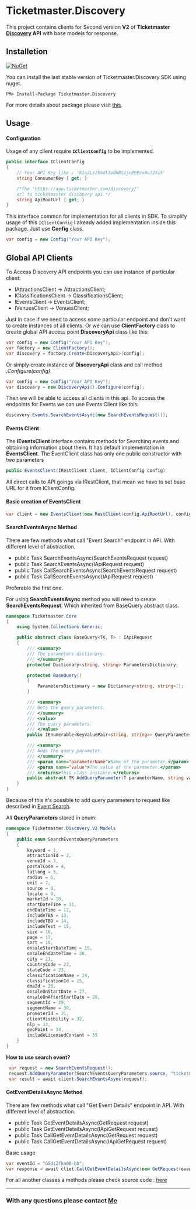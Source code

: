 ﻿# Ticketmaster.Discovery

This project contains clients for Second version **V2** of **Ticketmaster
[Discovery](http://developer.ticketmaster.com/products-and-docs/apis/discovery-api/v2/)
API** with base models for response.

## Installetion
[![NuGet](https://img.shields.io/badge/NuGet-v2.0.1-blue.svg)](https://www.nuget.org/packages/Ticketmaster.Discovery/)

You can install the last stable version of Ticketmaster.Discovery SDK using nuget.
```
PM> Install-Package Ticketmaster.Discovery
```
For more details about package please visit [this](https://www.nuget.org/packages/Ticketmaster.Discovery/).

## Usage
#### Configuration
Usage of any client require **<code>IClientConfig</code>** to be implemented.

```C#
public interface IClientConfig
{
	// Your API Key like : 'K1uJLzJ5mdt3oBKNSzjcEEEzxHuJJXiX'
	string ConsumerKey { get; }

	/*The 'https://app.ticketmaster.com/discovery/'
	url to ticketmaster discovery api.*/
	string ApiRootUrl { get; }
}
```

This interface common for implementation for all clients in SDK.
To simplify usage of this <code>IClientConfig</code> I already added implementation inside this package.
Just use **Config** class.

```C#
var config = new Config("Your API Key");
```


## Global API Clients

To Access Discovery API endpoints you can use instance of particular client:

* IAttractionsClient -> AttractionsClient;
* IClassificationsClient -> ClassificationsClient;
* IEventsClient -> EventsClient;
* IVenuesClient -> VenuesClient;

Just in case if we need to access some particular endpoint and don't want to create instances of all clients.
Or we can use **ClientFactory** class to create global API access point **DiscoveryApi** class like this:

```C#
var config = new Config("Your API Key");
var factory = new ClientFactory();
var discovery = factory.Create<DiscoveryApi>(config);
```
Or simply create instance of **DiscoveryApi** class and call method *.Configure(config)*.
```C#
var config = new Config("Your API Key");
var discovery = new DiscoveryApi().Configure(config);
```
Then we will be able to access all clients in this api.
To access the endpoints for Events we can use Events Client like this:

```C#
discovery.Events.SearchEventsAsync(new SearchEventsRequest());
```

#### Events Client

The **IEventsClient** interface contains methods for Searching events and obtaining information about them.
It has default implementation in **EventsClient**. The EventClient class has only one public constructor with
two parameters

```C#
public EventsClient(IRestClient client, IClientConfig config)
```

All direct calls to API goings via IRestClient, that mean we have to set base URL for it from  IClientConfig.

#### Basic creation of EventsClient
```C#
var client = new EventsClient(new RestClient(config.ApiRootUrl), config);
```

#### SearchEventsAsync Method

There are few methods what call "Event Search" endpoint in API. With different level of abstraction.
- public Task<SearchEventsResponse> SearchEventsAsync(SearchEventsRequest request)
- public Task<SearchEventsResponse> SearchEventsAsync(IApiRequest request)
- public Task<IRestResponse> CallSearchEventsAsync(SearchEventsRequest request)
- public Task<IRestResponse> CallSearchEventsAsync(IApiRequest request)

Preferable the first one.

For using **SearchEventsAsync** method you will need to create **SearchEventsRequest**.
Which inherited from BaseQuery abstract class.
```C#
namespace Ticketmaster.Core
{
	using System.Collections.Generic;

	public abstract class BaseQuery<TK, T> : IApiRequest
	{
		/// <summary>
		/// The parameters dictionary.
		/// </summary>
		protected Dictionary<string, string> ParametersDictionary;

		protected BaseQuery()
		{
			ParametersDictionary = new Dictionary<string, string>();
		}

		/// <summary>
		/// Gets the query parameters.
		/// </summary>
		/// <value>
		/// The query parameters.
		/// </value>
		public IEnumerable<KeyValuePair<string, string>> QueryParameters => ParametersDictionary;

		/// <summary>
		/// Adds the query parameter.
		/// </summary>
		/// <param name="parameterName">Name of the parameter.</param>
		/// <param name="value">The value of the parameter.</param>
		/// <returns>This class instance.</returns>
		public abstract TK AddQueryParameter(T parameterName, string value);
	}
}
```
Because of this it's possible to add query parameters to request like described in
[Event Search](http://developer.ticketmaster.com/products-and-docs/apis/discovery-api/v2/#search-events-v2).

All **QueryParameters** stored in enum:
```C#
namespace Ticketmaster.Discovery.V2.Models
{
	public enum SearchEventsQueryParameters
	{
		keyword = 1,
		attractionId = 2,
		venueId = 3,
		postalCode = 4,
		latlong = 5,
		radius = 6,
		unit = 7,
		source = 8,
		locale = 9,
		marketId = 10,
		startDateTime = 11,
		endDateTime = 12,
		includeTBA = 13,
		includeTBD = 14,
		includeTest = 15,
		size = 16,
		page = 17,
		sort = 18,
		onsaleStartDateTime = 19,
		onsaleEndDateTime = 20,
		city = 21,
		countryCode = 22,
		stateCode = 23,
		classificationName = 24,
		classificationId = 25,
		dmaId = 26,
		onsaleOnStartDate = 27,
		onsaleOnAfterStartDate = 28,
		segmentId = 29,
		segmentName = 30,
		promoterId = 31,
		clientVisibility = 32,
		nlp = 33,
		geoPoint = 34,
		includeLicensedContent = 35
	}
}
```

**How to use search event?**

```C#
 var request = new SearchEventsRequest();
 request.AddQueryParameter(SearchEventsQueryParameters.source, "ticketmaster");
 var result = await client.SearchEventsAsync(request);

```

#### GetEventDetailsAsync Method
There are few methods what call "Get Event Details" endpoint in API. With different level of abstraction.

- public Task<Event> GetEventDetailsAsync(GetRequest request)
- public Task<Event> GetEventDetailsAsync(IApiGetRequest request)
- public Task<IRestResponse> CallGetEventDetailsAsync(GetRequest request)
- public Task<IRestResponse> CallGetEventDetailsAsync(IApiGetRequest request)

Basic usage
```C#
var eventId = "G5diZfkn0B-bh";
var response = await cliet.CallGetEventDetailsAsync(new GetRequest(eventId));
```

For all another classes a methods please check source code : [here](https://github.com/SerhiiVoznyi/ticketmaster-api-sdk-dot-net) 
___

### With any questions please contact <a href="mailto:serhiivoznyi@gmail.com?subject=Issue%20with%20Ticketmaster-sdk&amp;">Me</a>

